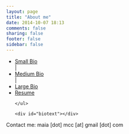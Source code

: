 ```yaml
---
layout: page
title: "About me"
date: 2014-10-07 18:13
comments: false
sharing: false
footer: false
sidebar: false
---
```

<script type="text/javascript">
    window.bios = {
        small: "<p>Maia lives in NYC and makes things on computers and on the internet (mostly in Python, but sometimes in other languages too). When she’s not making things on computers, she’s usually singing or dancing.</p>",
        med: "<p>Born and raised in New York City, Maia graduated from Williams College in 2014 with a B.A. in music. From there, she went to <a href='//www.hackerschool.com/'>Hacker School</a> in NYC, a 3-month self-directed programmers’ retreat. At Hacker School, she taught herself Python and pursued a handful of personal projects, including an <a href='//github.com/maiamcc/goob'>imitation git</a>, a(n abandoned) <a href='//github.com/maiamcc/markovgen'>part-of-speech-based Markov generator</a>, a <a href='//github.com/maiamcc/contradb'>Django database of dance choreographies</a>, and a <a href='//github.com/maiamcc/punbot'>pun bot for the chat client Zulip</a>. Her strongest language is Python, and she has experience with Django, Javascript/JQuery, and HTML/CSS. Outside of programming, her interests include singing, dancing, and good food.</p>",
        large: "<p>Maia first started programming in an Intro CS class her senior year at Williams College, and got really excited about programming later that year, when she participated in the Williams College Game Jam (for which she made <a href='/projects/gravity/play.html'>Gravity</a>). After graduating from Williams in 2014 with a B.A. in music, she went to <a href='//www.hackerschool.com/'>Hacker School</a> in NYC, a 3-month self-directed programmers’ retreat. There she taught herself Python and hacked on various things, including an <a href='//github.com/maiamcc/goob'>imitation git</a>, a(n abandoned) <a href='//github.com/maiamcc/markovgen'>part-of-speech-based Markov generator</a>, a <a href='//github.com/maiamcc/contradb'>Django database of dance choreographies</a>, and a <a href='//github.com/maiamcc/punbot'>pun bot for the chat client Zulip</a>.</p><p>Now done with Hacker School, Maia is excited to explore the wide world of programming. Her strongest language is Python, and she has experience with Django, Javascript/JQuery, and HTML/CSS. She is particularly interested in music, feminism/activism/social justice, education, and good food, but is generally psyched to get her hands dirty with interesting problems.</p><p>When not programming, Maia can usually be found singing, conducting, composing, dancing, cooking, or eating. She was born and raised in Manhattan, where she is currently based.</p>",
    };
</script>

<script type="text/javascript" language="javascript" class="init">
  $(document).ready(function() {
    processURLHash()
  } );

  window.onhashchange = function() {
    processURLHash()
  };

  function processURLHash(){
    curHash = location.hash.slice(1);
    if (curHash == ""){
      loadBio("med")
    }
    else {
      loadBio(curHash)
    }
  }

  function loadBio(bioName){
    $('#biotext').html("") // clear
    $('#biotext').html(window.bios[bioName]) // populate
    selectOne(bioName) // highlight link as selected
  }

  function selectOne(bioName){
    $('ul li').removeClass("selected") // de-select all
    $('#'+bioName).toggleClass("selected") // select given bio
  }

</script>

<div id="biocontainer">
    <ul>
        <li id="small">
          <a href="#small" onclick="loadBio(this.hash.slice(1))">Small Bio</a>
        </li>
        <div class="spacer">
          |
        </div>
        <li id="med">
          <a href="#med" onclick="loadBio(this.hash.slice(1))">Medium Bio</a>
        </li>
        <div class="spacer">
          |
        </div>
        <li id="large">
          <a href="#large" onclick="loadBio(this.hash.slice(1))">Large Bio</a>
        </li>
        <li class="resume">
          <a class="fancybox" href="/about/resume.pdf">Resume</a>
        </li>

    </ul>

    <div id="biotext"></div>
</div>

<p>Contact me: maia [dot] mcc [at] gmail [dot] com</p>